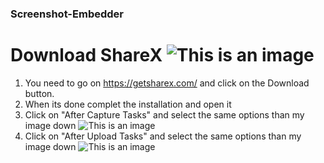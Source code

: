 ### Screenshot-Embedder

# Download ShareX ![This is an image](https://cdn.discordapp.com/attachments/944769869352673290/991012570007748639/unknown.png)
1) You need to go on https://getsharex.com/ and click on the Download button.
2) When its done complet the installation and open it
3) Click on "After Capture Tasks" and select the same options than my image down
![This is an image](https://casanova.i-really-dont-want-to.live/ogp/5AgCJdeT_.png)
4) Click on "After Upload Tasks" and select the same options than my image down 
![This is an image](https://casanova.i-really-dont-want-to.live/5AgFoLdJL.png)

